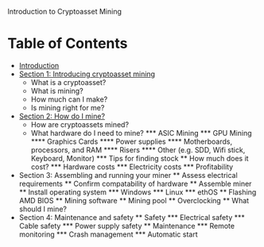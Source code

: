 Introduction to Cryptoasset Mining

# Table of Contents
* [Introduction](../introduction.mdown)
* [Section 1: Introducing cryptoasset mining](../section1.mdown)
	* What is a cryptoasset?
	* What is mining?
	* How much can I make?
	* Is mining right for me?
* [Section 2: How do I mine?](../section2.mdown)
  * How are cryptoassets mined?
  * What hardware do I need to mine?
*** ASIC Mining
*** GPU Mining
**** Graphics Cards
**** Power supplies
**** Motherboards, processors, and RAM
**** Risers
**** Other (e.g. SDD, Wifi stick, Keyboard, Monitor)
*** Tips for finding stock
** How much does it cost?
*** Hardware costs
*** Electricity costs
*** Profitability
* Section 3: Assembling and running your miner
** Assess electrical requirements
** Confirm compatability of hardware
** Assemble miner
** Install operating system
*** Windows
*** Linux
*** ethOS
** Flashing AMD BIOS
** Mining software
** Mining pool
** Overclocking
** What should I mine?
* Section 4: Maintenance and safety
** Safety
*** Electrical safety
*** Cable safety
*** Power supply safety
** Maintenance
*** Remote monitoring
*** Crash management
*** Automatic start